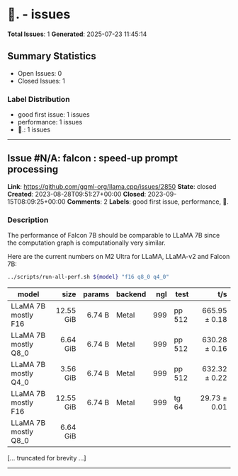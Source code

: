 # 🦅. - issues

**Total Issues**: 1
**Generated**: 2025-07-23 11:45:14

## Summary Statistics

- Open Issues: 0
- Closed Issues: 1

### Label Distribution

- good first issue: 1 issues
- performance: 1 issues
- 🦅.: 1 issues

---

## Issue #N/A: falcon : speed-up prompt processing

**Link**: https://github.com/ggml-org/llama.cpp/issues/2850
**State**: closed
**Created**: 2023-08-28T09:51:27+00:00
**Closed**: 2023-09-15T08:09:25+00:00
**Comments**: 2
**Labels**: good first issue, performance, 🦅.

### Description

The performance of Falcon 7B should be comparable to LLaMA 7B since the computation graph is computationally very similar.

Here are the current numbers on M2 Ultra for LLaMA, LLaMA-v2 and Falcon 7B:

```bash
../scripts/run-all-perf.sh ${model} "f16 q8_0 q4_0"
```

| model                          |       size |     params | backend    | ngl | test       |              t/s |
| ------------------------------ | ---------: | ---------: | ---------- | --: | ---------- | ---------------: |
| LLaMA 7B mostly F16            |  12.55 GiB |     6.74 B | Metal      | 999 | pp 512     |    665.95 ± 0.18 |
| LLaMA 7B mostly Q8_0           |   6.64 GiB |     6.74 B | Metal      | 999 | pp 512     |    630.28 ± 0.16 |
| LLaMA 7B mostly Q4_0           |   3.56 GiB |     6.74 B | Metal      | 999 | pp 512     |    632.32 ± 0.22 |
| LLaMA 7B mostly F16            |  12.55 GiB |     6.74 B | Metal      | 999 | tg 64      |     29.73 ± 0.01 |
| LLaMA 7B mostly Q8_0           |   6.64 GiB | 

[... truncated for brevity ...]

---

